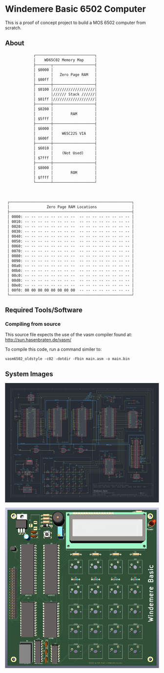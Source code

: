 # Windemere Basic 6502 Computer

This is a proof of concept project to build a MOS 6502 computer from scratch. 

## About

                 ┌───────────────────────────┐
                 │    WD65C02 Memory Map     │
                 ├───────┬───────────────────┤
                 │ $0000 │                   │
                 │       │   Zero Page RAM   │
                 │ $00ff │                   │
                 ├───────┼───────────────────┤
                 │ $0100 │///////////////////│
                 │       │////// Stack //////│
                 │ $01ff │///////////////////│
                 ├───────┼───────────────────┤
                 │ $0200 │                   │
                 │       │        RAM        │
                 │ $5fff │                   │
                 ├───────┼───────────────────┤
                 │ $6000 │                   │
                 │       │    W65C22S VIA    │
                 │ $600f │                   │
                 ├───────┼───────────────────┤
                 │ $6010 │                   │
                 │       │    (Not Used)     │
                 │ $7fff │                   │
                 ├───────┼───────────────────┤
                 │ $8000 │                   │
                 │       │        ROM        │
                 │ $ffff │                   │
                 └───────┴───────────────────┘



     ┌────────────────────────────────────────────────────────┐
     │                 Zero Page RAM Locations                │
     ├────────────────────────────────────────────────────────┤
     │ 0000: -- -- -- -- -- -- -- --  -- -- -- -- -- -- -- -- │
     │ 0010: -- -- -- -- -- -- -- --  -- -- -- -- -- -- -- -- │
     │ 0020: -- -- -- -- -- -- -- --  -- -- -- -- -- -- -- -- │
     │ 0030: -- -- -- -- -- -- -- --  -- -- -- -- -- -- -- -- │
     │ 0040: -- -- -- -- -- -- -- --  -- -- -- -- -- -- -- -- │
     │ 0050: -- -- -- -- -- -- -- --  -- -- -- -- -- -- -- -- │
     │ 0060: -- -- -- -- -- -- -- --  -- -- -- -- -- -- -- -- │
     │ 0070: -- -- -- -- -- -- -- --  -- -- -- -- -- -- -- -- │
     │ 0080: -- -- -- -- -- -- -- --  -- -- -- -- -- -- -- -- │
     │ 0090: -- -- -- -- -- -- -- --  -- -- -- -- -- -- -- -- │
     │ 00a0: -- -- -- -- -- -- -- --  -- -- -- -- -- -- -- -- │
     │ 00b0: -- -- -- -- -- -- -- --  -- -- -- -- -- -- -- -- │
     │ 00c0: -- -- -- -- -- -- -- --  -- -- -- -- -- -- -- -- │
     │ 00d0: -- -- -- -- -- -- -- --  -- -- -- -- -- -- -- -- │
     │ 00e0: -- -- -- -- -- -- -- --  -- -- -- -- -- -- -- -- │
     │ 00f0: 00 00 00 00 00 00 00 00  -- -- -- -- -- -- -- -- │
     └────────────────────────────────────────────────────────┘

## Required Tools/Software

### Compiling from source
This source file expects the use of the vasm compiler found at: http://sun.hasenbraten.de/vasm/

To compile this code, run a command similer to:

    vasm6502_oldstyle -c02 -dotdir -Fbin main.asm -o main.bin

## System Images

![Schematic](Docs/windemere-basic.svg)

![PCB](Docs/windemere-basic.png)
